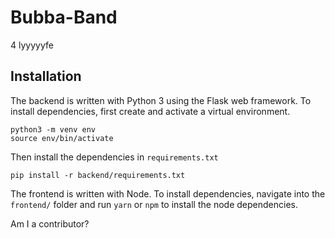 # Bubba-Band
4 lyyyyyfe


## Installation

The backend is written with Python 3 using the Flask web framework. To install
dependencies, first create and activate a virtual environment.
```
python3 -m venv env
source env/bin/activate
```
Then install the dependencies in `requirements.txt`
```
pip install -r backend/requirements.txt
```

The frontend is written with Node. To install dependencies, navigate into the
`frontend/` folder and run `yarn` or `npm` to install the node dependencies.

Am I a contributor?